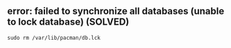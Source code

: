 ## error: failed to synchronize all databases (unable to lock database) (SOLVED)

```
sudo rm /var/lib/pacman/db.lck
```
